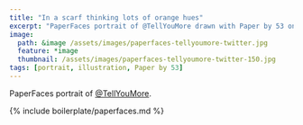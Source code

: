 ```yaml
---
title: "In a scarf thinking lots of orange hues"
excerpt: "PaperFaces portrait of @TellYouMore drawn with Paper by 53 on an iPad."
image: 
  path: &image /assets/images/paperfaces-tellyoumore-twitter.jpg 
  feature: *image
  thumbnail: /assets/images/paperfaces-tellyoumore-twitter-150.jpg
tags: [portrait, illustration, Paper by 53]
---
```


PaperFaces portrait of [@TellYouMore](https://twitter.com/TellYouMore).

{% include boilerplate/paperfaces.md %}
